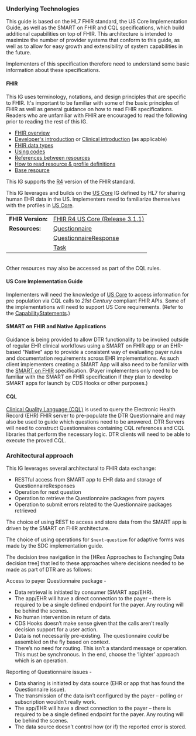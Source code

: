 <link rel="stylesheet" type="text/css" href="formatting.css" />

### Underlying Technologies
This guide is based on the HL7 FHIR standard, the US Core Implementation Guide, as well as the SMART on FHIR and CQL specifications, which build additional capabilities on top of FHIR. This architecture is intended to maximize the number of provider systems that conform to this guide, as well as to allow for easy growth and extensibility of system capabilities in the future.

Implementers of this specification therefore need to understand some basic information about these specifications.

#### FHIR
This IG uses terminology, notations, and design principles that are specific to FHIR. It's important to be familiar with some of the basic principles of FHIR as well
as general guidance on how to read FHIR specifications. Readers who are unfamiliar with FHIR are encouraged to read the following prior to reading the rest of this IG.

* [FHIR overview]({{site.data.fhir.path}}overview.html)
* [Developer's introduction]({{site.data.fhir.path}}overview-dev.html) or [Clinical introduction]({{site.data.fhir.path}}overview-clinical.html) (as applicable)
* [FHIR data types]({{site.data.fhir.path}}datatypes.html)
* [Using codes]({{site.data.fhir.path}}terminologies.html)
* [References between resources]({{site.data.fhir.path}}references.html)
* [How to read resource & profile definitions]({{site.data.fhir.path}}formats.html)
* [Base resource]({{site.data.fhir.path}}resource.html)

This IG supports the [R4](http://hl7.org/fhir/R4/index.html) version of the FHIR standard.

This IG leverages and builds on the [US Core](http://hl7.org/fhir/us/core/STU3.1.1/) IG defined by HL7 for sharing human EHR data in the US.  Implementers need to familiarize themselves with the profiles in [US Core](http://hl7.org/fhir/us/core/STU3.1.1/). 

<table style="border: none;">
  <tr>
    <td style="border: none;"><b>FHIR Version:</b></td>
    <td style="border: none;"><a href="http://hl7.org/fhir/us/core/STU3.1.1/">FHIR R4 US Core (Release 3.1.1)</a></td>
  </tr>
  <tr>
    <td style="border: none;"><b>Resources:</b></td>
    <td style="border: none;"><a href="http://hl7.org/fhir/R4/questionnaire.html">Questionnaire</a></td>
  </tr>
  <tr>
    <td style="border: none;"/>
    <td style="border: none;"><a href="http://hl7.org/fhir/R4/questionnaireresponse.html">QuestionnaireResponse</a></td>
  </tr>
  <tr>
    <td style="border: none;"/>
    <td style="border: none;"><a href="http://hl7.org/fhir/R4/task.html">Task</a></td>
  </tr>
</table>
<br>
Other resources may also be accessed as part of the CQL rules.
  
#### US Core Implementation Guide
Implementers will need the knowledge of [US Core](http://hl7.org/fhir/us/core/STU3.1.1/) to access information for pre population via CQL calls to *21st Century* compliant FHIR APIs. Some of the implementations will need to support US Core requirements.  (Refer to the [CapabilityStatements](artifacts.html#behavior-capability-statements).)   

#### SMART on FHIR and Native Applications
Guidance is being provided to allow DTR functionality to be invoked outside of regular EHR clinical workflows using a SMART on FHIR app or an EHR-based "Native" app to provide a consistent way of evaluating payer rules and documentation requirements across EHR implementations. As such client implementers creating a SMART App will also need to be familiar with the [SMART on FHIR](http://hl7.org/fhir/smart-app-launch) specification. (Payer implementers only need to be familiar with the SMART on FHIR specification if they plan to develop SMART apps for launch by CDS Hooks or other purposes.)  

#### CQL 
[Clinical Quality Language (CQL)](http://cql.hl7.org/N1/) is used to query the Electronic Health Record (EHR) FHIR server to pre-populate the DTR Questionnaire and may also be used to guide which questions need to be answered.  DTR Servers will need to construct Questionnaires containing CQL references and CQL libraries that perform the necessary logic.  DTR clients will need to be able to execute the proved CQL.

### Architectural approach
This IG leverages several architectural to FHIR data exchange:
* RESTful access from SMART app to EHR data and storage of QuestionnaireResponses
* Operation for next question
* Operation to retrieve the Questionnaire packages from payers
* Operation to submit errors related to the Questionnaire packages retrieved
  
The choice of using REST to access and store data from the SMART app is driven by the SMART on FHIR architecture.
  
The choice of using operations for `$next-question` for adaptive forms was made by the SDC implementation guide.
  
The decision tree navigation in the [HRex Approaches to Exchanging Data decision tree] that led to these approaches where decisions needed to be made as part of DTR are as follows:  

Access to payer Questionnaire package -
* Data retrieval is initiated by consumer (SMART app/EHR).
* The app/EHR will have a direct connection to the payer – there is required to be a single defined endpoint for the payer.  Any routing will be behind the scenes.
* No human intervention in return of data.
* CDS Hooks doesn’t make sense given that the calls aren’t really decision support for a user action.
* Data is not necessarily pre-existing.  The questionnaire *could* be assembled on the fly based on context.
* There’s no need for routing. This isn’t a standard message or operation. This must be synchronous.  In the end, choose the ‘lighter’ approach which is an operation.
  
Reporting of Questionnaire issues - 
* Data sharing is initiated by data source (EHR or app that has found the Questionnaire issue).
* The transmission of the data isn’t configured by the payer – polling or subscription wouldn’t really work.
* The app/EHR will have a direct connection to the payer – there is required to be a single defined endpoint for the payer.  Any routing will be behind the scenes.
* The data source doesn’t control how (or if) the reported error is stored.

